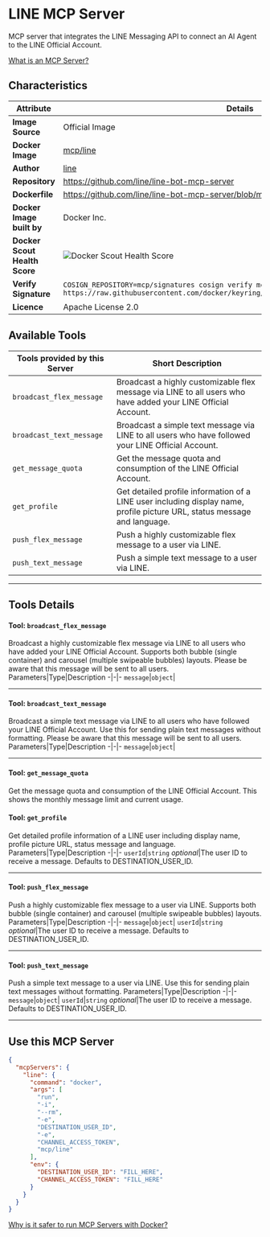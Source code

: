 # LINE MCP Server

MCP server that integrates the LINE Messaging API to connect an AI Agent to the LINE Official Account.

[What is an MCP Server?](https://www.anthropic.com/news/model-context-protocol)

## Characteristics
Attribute|Details|
|-|-|
**Image Source**|Official Image
**Docker Image**|[mcp/line](https://hub.docker.com/repository/docker/mcp/line)
**Author**|[line](https://github.com/line)
**Repository**|https://github.com/line/line-bot-mcp-server
**Dockerfile**|https://github.com/line/line-bot-mcp-server/blob/main/Dockerfile
**Docker Image built by**|Docker Inc.
**Docker Scout Health Score**| ![Docker Scout Health Score](https://api.scout.docker.com/v1/policy/insights/org-image-score/badge/mcp/line)
**Verify Signature**|`COSIGN_REPOSITORY=mcp/signatures cosign verify mcp/line --key https://raw.githubusercontent.com/docker/keyring/refs/heads/main/public/mcp/latest.pub`
**Licence**|Apache License 2.0

## Available Tools
Tools provided by this Server|Short Description
-|-
`broadcast_flex_message`|Broadcast a highly customizable flex message via LINE to all users who have added your LINE Official Account.|
`broadcast_text_message`|Broadcast a simple text message via LINE to all users who have followed your LINE Official Account.|
`get_message_quota`|Get the message quota and consumption of the LINE Official Account.|
`get_profile`|Get detailed profile information of a LINE user including display name, profile picture URL, status message and language.|
`push_flex_message`|Push a highly customizable flex message to a user via LINE.|
`push_text_message`|Push a simple text message to a user via LINE.|

---
## Tools Details

#### Tool: **`broadcast_flex_message`**
Broadcast a highly customizable flex message via LINE to all users who have added your LINE Official Account. Supports both bubble (single container) and carousel (multiple swipeable bubbles) layouts. Please be aware that this message will be sent to all users.
Parameters|Type|Description
-|-|-
`message`|`object`|

---
#### Tool: **`broadcast_text_message`**
Broadcast a simple text message via LINE to all users who have followed your LINE Official Account. Use this for sending plain text messages without formatting. Please be aware that this message will be sent to all users.
Parameters|Type|Description
-|-|-
`message`|`object`|

---
#### Tool: **`get_message_quota`**
Get the message quota and consumption of the LINE Official Account. This shows the monthly message limit and current usage.
#### Tool: **`get_profile`**
Get detailed profile information of a LINE user including display name, profile picture URL, status message and language.
Parameters|Type|Description
-|-|-
`userId`|`string` *optional*|The user ID to receive a message. Defaults to DESTINATION_USER_ID.

---
#### Tool: **`push_flex_message`**
Push a highly customizable flex message to a user via LINE. Supports both bubble (single container) and carousel (multiple swipeable bubbles) layouts.
Parameters|Type|Description
-|-|-
`message`|`object`|
`userId`|`string` *optional*|The user ID to receive a message. Defaults to DESTINATION_USER_ID.

---
#### Tool: **`push_text_message`**
Push a simple text message to a user via LINE. Use this for sending plain text messages without formatting.
Parameters|Type|Description
-|-|-
`message`|`object`|
`userId`|`string` *optional*|The user ID to receive a message. Defaults to DESTINATION_USER_ID.

---
## Use this MCP Server

```json
{
  "mcpServers": {
    "line": {
      "command": "docker",
      "args": [
        "run",
        "-i",
        "--rm",
        "-e",
        "DESTINATION_USER_ID",
        "-e",
        "CHANNEL_ACCESS_TOKEN",
        "mcp/line"
      ],
      "env": {
        "DESTINATION_USER_ID": "FILL_HERE",
        "CHANNEL_ACCESS_TOKEN": "FILL_HERE"
      }
    }
  }
}
```

[Why is it safer to run MCP Servers with Docker?](https://www.docker.com/blog/the-model-context-protocol-simplifying-building-ai-apps-with-anthropic-claude-desktop-and-docker/)
